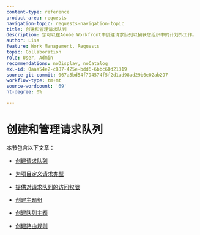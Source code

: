 ```yaml
---
content-type: reference
product-area: requests
navigation-topic: requests-navigation-topic
title: 创建和管理请求队列
description: 您可以在Adobe Workfront中创建请求队列以捕获您组织中的计划外工作。 以下文章介绍如何配置项目以使其用作请求队列。
author: Lisa
feature: Work Management, Requests
topic: Collaboration
role: User, Admin
recommendations: noDisplay, noCatalog
exl-id: 0aaa54e2-c887-425e-bdd6-6bbc60d21319
source-git-commit: 067a5bd54f794574f5f2d1ad98ad29b6e02ab297
workflow-type: tm+mt
source-wordcount: '69'
ht-degree: 0%

---
```


# 创建和管理请求队列

本节包含以下文章：

* [创建请求队列](../../../manage-work/requests/create-and-manage-request-queues/create-request-queue.md)
* [为项目定义请求类型](../../../manage-work/requests/create-and-manage-request-queues/define-request-types-for-project.md)
* [提供对请求队列的访问权限](../../../manage-work/requests/create-and-manage-request-queues/provide-access-to-request-queues.md)
* [创建主题组](../../../manage-work/requests/create-and-manage-request-queues/create-topic-groups.md)
* [创建队列主题](../../../manage-work/requests/create-and-manage-request-queues/create-queue-topics.md)
* [创建路由规则](../../../manage-work/requests/create-and-manage-request-queues/create-routing-rules.md)

  <!--
  <li><a href="../../../manage-work/requests/create-and-manage-request-queues/queue-details-tab-overview.md" class="MCXref xref" xrefformat="{para}">Overview of the Queue Details tab in a project</a> </li>
  -->
